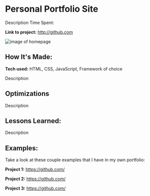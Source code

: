 # Personal Portfolio Site

Description
Time Spent:

**Link to project:** http://github.com

![image of homepage](http://placecorgi.com/1200/650)

## How It's Made:

**Tech used:** HTML, CSS, JavaScript, Framework of choice

Description

## Optimizations

Description

## Lessons Learned:

Description

## Examples:
Take a look at these couple examples that I have in my own portfolio:

**Project 1:** https://github.com/

**Project 2:** https://github.com/

**Project 3:** https://github.com/
